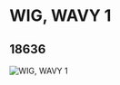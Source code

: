 # WIG,  WAVY 1
## 18636
![WIG,  WAVY 1](https://lc-www-live-s.legocdn.com/media/bricks/5/2/6086923.jpg)
